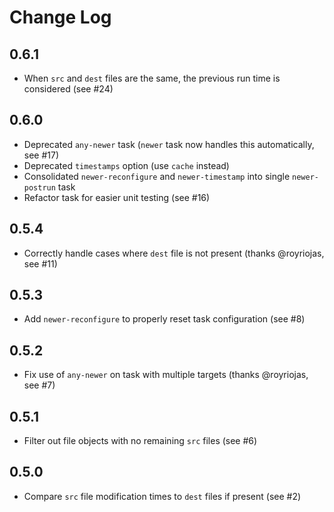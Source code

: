 # Change Log

## 0.6.1

 * When `src` and `dest` files are the same, the previous run time is considered (see #24)

## 0.6.0

 * Deprecated `any-newer` task (`newer` task now handles this automatically, see #17)
 * Deprecated `timestamps` option (use `cache` instead)
 * Consolidated `newer-reconfigure` and `newer-timestamp` into single `newer-postrun` task
 * Refactor task for easier unit testing (see #16)

## 0.5.4

 * Correctly handle cases where `dest` file is not present (thanks @royriojas, see #11)

## 0.5.3

 * Add `newer-reconfigure` to properly reset task configuration (see #8)

## 0.5.2

 * Fix use of `any-newer` on task with multiple targets (thanks @royriojas, see #7)

## 0.5.1

 * Filter out file objects with no remaining `src` files (see #6)

## 0.5.0

 * Compare `src` file modification times to `dest` files if present (see #2)
